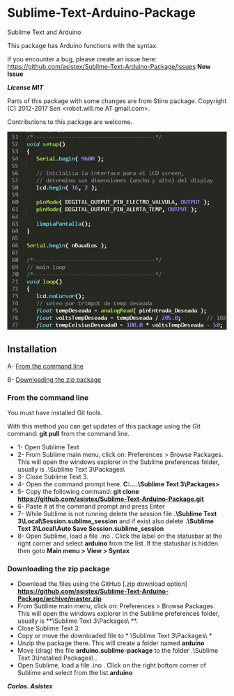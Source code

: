 # Sublime-Text-Arduino-Package
Sublime Text and Arduino

This package has Arduino functions with the syntax.

If you encounter a bug, please create an issue here:
https://github.com/asistex/Sublime-Text-Arduino-Package/issues  **New Issue**

***License MIT***

Parts of this package with some changes are from Stino package. Copyright (C) 2012-2017 Sen <robot.will.me AT gmail.com>.


Contributions to this package are welcome.

[![image](https://github.com/asistex/Sublime-Text-Arduino-Package/blob/master/ino.jpg)](https://github.com/asistex/Sublime-Text-Arduino-Package/)


## Installation

A- [From the command line](#from-the-command-line)

B- [Downloading the zip package](#downloading-the-zip-package)



### From the command line
   You must have installed Git tools.

   With this method you can get updates of this package using the Git command: **git pull** from the command line.

* 1- Open Sublime Text
* 2- From Sublime main menu, click on: Preferences > Browse Packages. This will open the windows explorer in the Sublime preferences folder, usually is  .\Sublime Text 3\Packages\ 
* 3- Close Sublime Text 3.
* 4- Open the command prompt here.  **C:\....\Sublime Text 3\Packages>**
* 5- Copy the following command:  **git clone https://github.com/asistex/Sublime-Text-Arduino-Package.git**
* 6- Paste it at the command prompt and press Enter
* 7- While Sublime is not running delete the session file  **.\Sublime Text 3\Local\Session.sublime_session** and if exist also delete **.\Sublime Text 3\Local\Auto Save Session.sublime_session**
* 8- Open Sublime, load a file .ino . Click the label on the statusbar at the right corner and select **arduino** from the list. If the statusbar is hidden then goto **Main menu > View > Syntax**




### Downloading the zip package

* Download the files using the GitHub [.zip download option] **https://github.com/asistex/Sublime-Text-Arduino-Package/archive/master.zip**
* From Sublime main menu, click on: Preferences > Browse Packages. This will open the windows explorer in the Sublime preferences folder, usually is **\Sublime Text 3\Packages\ **.
* Close Sublime Text 3.
* Copy or move the downloaded file to * \Sublime Text 3\Packages\ *
* Unzip the package there.  This will create a folder named **arduino**
* Move (drag) the file **arduino.sublime-package** to the folder  .\Sublime Text 3\Installed Packages\ .
* Open Sublime, load a file .ino . Click on the right bottom corner of Sublime and
  select from the list **arduino**

   
***Carlos.  Asistex***